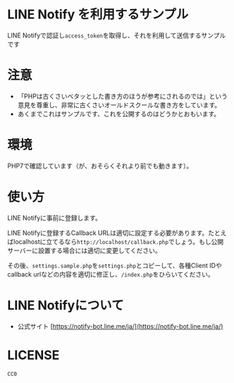 LINE Notify を利用するサンプル
==

LINE Notifyで認証し`access_token`を取得し、それを利用して送信するサンプルです


# 注意

- 「PHPは古くさいベタッとした書き方のほうが参考にされるのでは」という意見を尊重し、非常に古くさいオールドスクールな書き方をしています。
- あくまでこれはサンプルです、これを公開するのはどうかとおもいます。

# 環境

PHP7で確認しています（が、おそらくそれより前でも動きます）。


# 使い方

LINE Notifyに事前に登録します。

LINE Notifyに登録するCallback URLは適切に設定する必要があります。たとえばlocalhostに立てるなら`http://localhost/callback.php`でしょう。もし公開サーバーに設置する場合には適切に変更してください。

その後、`settings.sample.php`を`settings.php`とコピーして、各種Client IDやcallback urlなどの内容を適切に修正し、`/index.php`をひらいてください。


# LINE Notifyについて

- 公式サイト [https://notify-bot.line.me/ja/](https://notify-bot.line.me/ja/)


# LICENSE

`CC0`

